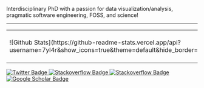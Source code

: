 <!--
**7yl4r/7yl4r** is a ✨ _special_ ✨ repository because its `README.md` (this file) appears on your GitHub profile.
-->

Interdisciplinary PhD with a passion for data visualization/analysis, pragmatic software engineering, FOSS, and science! 

----

<table>
  <tr>
    <td>
      ![Github Stats](https://github-readme-stats.vercel.app/api?username=7yl4r&show_icons=true&theme=default&hide_border=false&locale=en)
    </td>
    <td>
      ![Counter](https://komarev.com/ghpvc/?username=7yl4r&style=flat-square&label=Profile%20Views)
    </td>
  </tr>
</table>

<a href="https://twitter.com/7yl4r">
    <img src="https://img.shields.io/badge/twitter-%231DA1F2.svg?style=for-the-badge&logo=twitter&logoColor=white" alt="Twitter Badge" />
</a>

<a href="https://tylar.info">
    <img src="https://img.shields.io/badge/tylar.info-333333.svg?style=for-the-badge&logo=Firefox%20Browser&logoColor=white&url=https%3A%2F%2Fgtalarico.com" alt="Stackoverflow Badge" />
</a>

<a href="https://stackoverflow.com/users/1483986/7yl4r?tab=profile">
    <img src="https://img.shields.io/badge/stackoverflow-f48226.svg?style=for-the-badge&logo=stackoverflow&logoColor=white" alt="Stackoverflow Badge" />
</a>

<a href="https://scholar.google.com/citations?user=EaQInxUAAAAJ&hl=en">
  <img src="https://img.shields.io/badge/google__scholar-blue.svg?style=for-the-badge&logo=googlescholar&logoColor=white" alt="Google Scholar Badge" />
</a>
